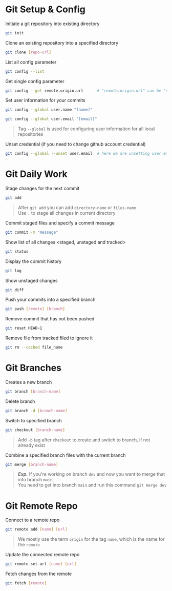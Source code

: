 # Git Setup & Config

Initiate a git repository into existing directory

```sh
git init
```

Clone an existing repository into a specified directory

```sh
git clone [repo-url]
```

List all config parameter

```sh
git config --list
```

Get single config parameter

```sh
git config --get remote.origin.url		# "remote.origin.url" can be "user.email" ..
```

Set user information for your commits 

```sh
git config --global user.name "[name]"

git config --global user.email "[email]"
```
> Tag `--global` is used for configuring user information for all local repositories

Unset credential (if you need to change github account credential)

```sh
git config --global --unset user.email  # here we are unsetting user.email
```

# Git Daily Work

Stage changes for the next commit 

```sh
git add 
```

> After `git add` you can add ``directory-name`` or `files-name` \
> Use `.` to stage all changes in current directory

Commit staged files and specify a commit message

```sh
git commit -m "message" 
```

Show list of all changes <staged, unstaged and tracked>

```sh
git status 
```

Display the commit history

```sh
git log 
```

Show unstaged changes

```sh
git diff 
```

Push your commits into a specified branch

```sh
git push [remote] [branch] 
```

Remove commit that has not been pushed 

```sh
git reset HEAD~1
```

Remove file from tracked filed to ignore it

```sh
git rm --cached file_name
```

# Git Branches

Creates a new branch

```sh
git branch [branch-name]
```

Delete branch

```sh
git branch -d [branch-name]
```

Switch to specified branch

```sh
git checkout [branch-name]
```

> Add `-b` tag after `checkout` to create and switch to branch, if not already exist

Combine a specified branch files with the current branch

```sh
git merge [branch-name]
```

> ***Exp.*** If you're working on branch `dev` and now you want to merge that into branch `main`, \
> You need to get into branch `main` and run this command `git merge dev`

# Git Remote Repo

Connect to a remote repo

```sh
git remote add [name] [url]
```

> We mostly use the term `origin` for the tag `name`, which is the name for the `remote`

Update the connected remote repo

```sh
git remote set-url [name] [url]
```

Fetch changes from the remote

```sh
git fetch [remote]
```
